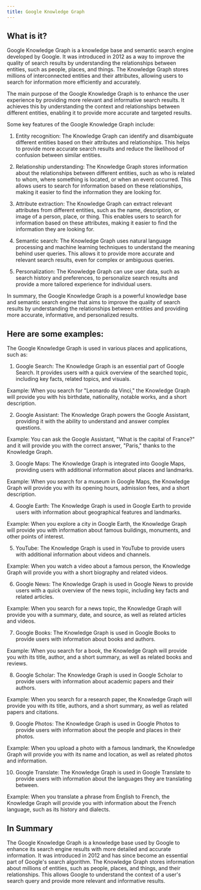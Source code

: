 ```yaml
---
title: Google Knowledge Graph
---
```




## What is it?

Google Knowledge Graph is a knowledge base and semantic search engine developed by Google. It was introduced in 2012 as a way to improve the quality of search results by understanding the relationships between entities, such as people, places, and things. The Knowledge Graph stores millions of interconnected entities and their attributes, allowing users to search for information more efficiently and accurately.

The main purpose of the Google Knowledge Graph is to enhance the user experience by providing more relevant and informative search results. It achieves this by understanding the context and relationships between different entities, enabling it to provide more accurate and targeted results.

Some key features of the Google Knowledge Graph include:

1. Entity recognition: The Knowledge Graph can identify and disambiguate different entities based on their attributes and relationships. This helps to provide more accurate search results and reduce the likelihood of confusion between similar entities.

2. Relationship understanding: The Knowledge Graph stores information about the relationships between different entities, such as who is related to whom, where something is located, or when an event occurred. This allows users to search for information based on these relationships, making it easier to find the information they are looking for.

3. Attribute extraction: The Knowledge Graph can extract relevant attributes from different entities, such as the name, description, or image of a person, place, or thing. This enables users to search for information based on these attributes, making it easier to find the information they are looking for.

4. Semantic search: The Knowledge Graph uses natural language processing and machine learning techniques to understand the meaning behind user queries. This allows it to provide more accurate and relevant search results, even for complex or ambiguous queries.

5. Personalization: The Knowledge Graph can use user data, such as search history and preferences, to personalize search results and provide a more tailored experience for individual users.

In summary, the Google Knowledge Graph is a powerful knowledge base and semantic search engine that aims to improve the quality of search results by understanding the relationships between entities and providing more accurate, informative, and personalized results.

## Here are some examples:

The Google Knowledge Graph is used in various places and applications, such as:

1. Google Search: The Knowledge Graph is an essential part of Google Search. It provides users with a quick overview of the searched topic, including key facts, related topics, and visuals.

Example: When you search for "Leonardo da Vinci," the Knowledge Graph will provide you with his birthdate, nationality, notable works, and a short description.

2. Google Assistant: The Knowledge Graph powers the Google Assistant, providing it with the ability to understand and answer complex questions.

Example: You can ask the Google Assistant, "What is the capital of France?" and it will provide you with the correct answer, "Paris," thanks to the Knowledge Graph.

3. Google Maps: The Knowledge Graph is integrated into Google Maps, providing users with additional information about places and landmarks.

Example: When you search for a museum in Google Maps, the Knowledge Graph will provide you with its opening hours, admission fees, and a short description.

4. Google Earth: The Knowledge Graph is used in Google Earth to provide users with information about geographical features and landmarks.

Example: When you explore a city in Google Earth, the Knowledge Graph will provide you with information about famous buildings, monuments, and other points of interest.

5. YouTube: The Knowledge Graph is used in YouTube to provide users with additional information about videos and channels.

Example: When you watch a video about a famous person, the Knowledge Graph will provide you with a short biography and related videos.

6. Google News: The Knowledge Graph is used in Google News to provide users with a quick overview of the news topic, including key facts and related articles.

Example: When you search for a news topic, the Knowledge Graph will provide you with a summary, date, and source, as well as related articles and videos.

7. Google Books: The Knowledge Graph is used in Google Books to provide users with information about books and authors.

Example: When you search for a book, the Knowledge Graph will provide you with its title, author, and a short summary, as well as related books and reviews.

8. Google Scholar: The Knowledge Graph is used in Google Scholar to provide users with information about academic papers and their authors.

Example: When you search for a research paper, the Knowledge Graph will provide you with its title, authors, and a short summary, as well as related papers and citations.

9. Google Photos: The Knowledge Graph is used in Google Photos to provide users with information about the people and places in their photos.

Example: When you upload a photo with a famous landmark, the Knowledge Graph will provide you with its name and location, as well as related photos and information.

10. Google Translate: The Knowledge Graph is used in Google Translate to provide users with information about the languages they are translating between.

Example: When you translate a phrase from English to French, the Knowledge Graph will provide you with information about the French language, such as its history and dialects.

## In Summary

The Google Knowledge Graph is a knowledge base used by Google to enhance its search engine results with more detailed and accurate information. It was introduced in 2012 and has since become an essential part of Google's search algorithm. The Knowledge Graph stores information about millions of entities, such as people, places, and things, and their relationships. This allows Google to understand the context of a user's search query and provide more relevant and informative results.